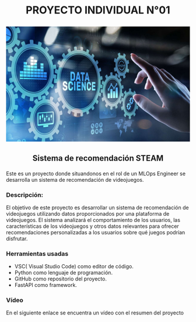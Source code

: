 # <p align="center">PROYECTO INDIVIDUAL N°01</p>
![](https://github.com/WILMERPC02/PI_01/blob/main/imagen_datascience.jpg)
## <p align="center">Sistema de recomendación STEAM</p>
Este es un proyecto donde situandonos en el rol de un MLOps Engineer se desarrolla un sistema de recomendación de videojuegos.
### Descripción:
El objetivo de este proyecto es desarrollar un sistema de recomendación de videojuegos utilizando datos proporcionados por una plataforma de videojuegos. El sistema analizará el comportamiento de los usuarios, las características de los videojuegos y otros datos relevantes para ofrecer recomendaciones personalizadas a los usuarios sobre qué juegos podrían disfrutar.
### Herramientas usadas
- VSC( Visual Studio Code) como editor de código.
- Python como lenguaje de programación.
- GitHub como repositorio del proyecto.
- FastAPI como framework.
### Vídeo
En el siguiente enlace se encuentra un vídeo con el resumen del proyecto
